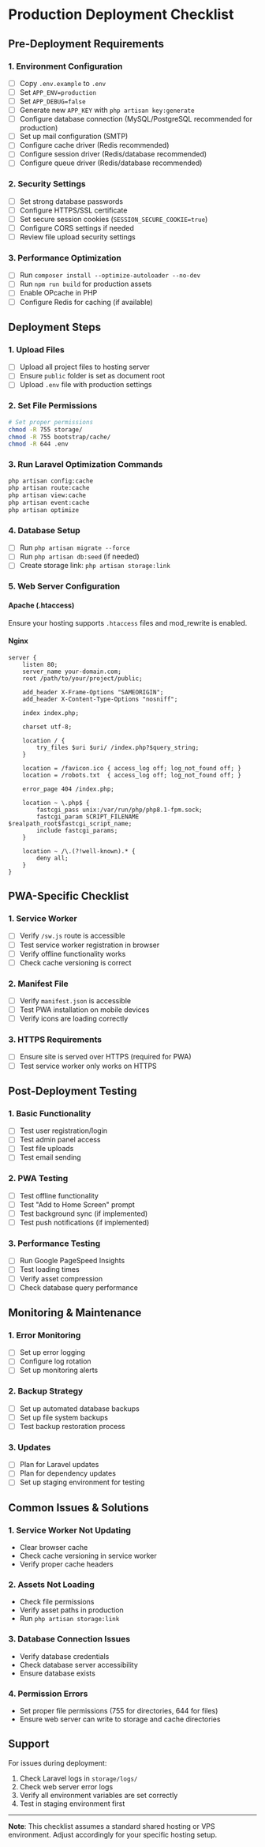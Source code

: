 # Production Deployment Checklist

## Pre-Deployment Requirements

### 1. Environment Configuration
- [ ] Copy `.env.example` to `.env`
- [ ] Set `APP_ENV=production`
- [ ] Set `APP_DEBUG=false`
- [ ] Generate new `APP_KEY` with `php artisan key:generate`
- [ ] Configure database connection (MySQL/PostgreSQL recommended for production)
- [ ] Set up mail configuration (SMTP)
- [ ] Configure cache driver (Redis recommended)
- [ ] Configure session driver (Redis/database recommended)
- [ ] Configure queue driver (Redis/database recommended)

### 2. Security Settings
- [ ] Set strong database passwords
- [ ] Configure HTTPS/SSL certificate
- [ ] Set secure session cookies (`SESSION_SECURE_COOKIE=true`)
- [ ] Configure CORS settings if needed
- [ ] Review file upload security settings

### 3. Performance Optimization
- [ ] Run `composer install --optimize-autoloader --no-dev`
- [ ] Run `npm run build` for production assets
- [ ] Enable OPcache in PHP
- [ ] Configure Redis for caching (if available)

## Deployment Steps

### 1. Upload Files
- [ ] Upload all project files to hosting server
- [ ] Ensure `public` folder is set as document root
- [ ] Upload `.env` file with production settings

### 2. Set File Permissions
```bash
# Set proper permissions
chmod -R 755 storage/
chmod -R 755 bootstrap/cache/
chmod -R 644 .env
```

### 3. Run Laravel Optimization Commands
```bash
php artisan config:cache
php artisan route:cache
php artisan view:cache
php artisan event:cache
php artisan optimize
```

### 4. Database Setup
- [ ] Run `php artisan migrate --force`
- [ ] Run `php artisan db:seed` (if needed)
- [ ] Create storage link: `php artisan storage:link`

### 5. Web Server Configuration

#### Apache (.htaccess)
Ensure your hosting supports `.htaccess` files and mod_rewrite is enabled.

#### Nginx
```nginx
server {
    listen 80;
    server_name your-domain.com;
    root /path/to/your/project/public;

    add_header X-Frame-Options "SAMEORIGIN";
    add_header X-Content-Type-Options "nosniff";

    index index.php;

    charset utf-8;

    location / {
        try_files $uri $uri/ /index.php?$query_string;
    }

    location = /favicon.ico { access_log off; log_not_found off; }
    location = /robots.txt  { access_log off; log_not_found off; }

    error_page 404 /index.php;

    location ~ \.php$ {
        fastcgi_pass unix:/var/run/php/php8.1-fpm.sock;
        fastcgi_param SCRIPT_FILENAME $realpath_root$fastcgi_script_name;
        include fastcgi_params;
    }

    location ~ /\.(?!well-known).* {
        deny all;
    }
}
```

## PWA-Specific Checklist

### 1. Service Worker
- [ ] Verify `/sw.js` route is accessible
- [ ] Test service worker registration in browser
- [ ] Verify offline functionality works
- [ ] Check cache versioning is correct

### 2. Manifest File
- [ ] Verify `manifest.json` is accessible
- [ ] Test PWA installation on mobile devices
- [ ] Verify icons are loading correctly

### 3. HTTPS Requirements
- [ ] Ensure site is served over HTTPS (required for PWA)
- [ ] Test service worker only works on HTTPS

## Post-Deployment Testing

### 1. Basic Functionality
- [ ] Test user registration/login
- [ ] Test admin panel access
- [ ] Test file uploads
- [ ] Test email sending

### 2. PWA Testing
- [ ] Test offline functionality
- [ ] Test "Add to Home Screen" prompt
- [ ] Test background sync (if implemented)
- [ ] Test push notifications (if implemented)

### 3. Performance Testing
- [ ] Run Google PageSpeed Insights
- [ ] Test loading times
- [ ] Verify asset compression
- [ ] Check database query performance

## Monitoring & Maintenance

### 1. Error Monitoring
- [ ] Set up error logging
- [ ] Configure log rotation
- [ ] Set up monitoring alerts

### 2. Backup Strategy
- [ ] Set up automated database backups
- [ ] Set up file system backups
- [ ] Test backup restoration process

### 3. Updates
- [ ] Plan for Laravel updates
- [ ] Plan for dependency updates
- [ ] Set up staging environment for testing

## Common Issues & Solutions

### 1. Service Worker Not Updating
- Clear browser cache
- Check cache versioning in service worker
- Verify proper cache headers

### 2. Assets Not Loading
- Check file permissions
- Verify asset paths in production
- Run `php artisan storage:link`

### 3. Database Connection Issues
- Verify database credentials
- Check database server accessibility
- Ensure database exists

### 4. Permission Errors
- Set proper file permissions (755 for directories, 644 for files)
- Ensure web server can write to storage and cache directories

## Support

For issues during deployment:
1. Check Laravel logs in `storage/logs/`
2. Check web server error logs
3. Verify all environment variables are set correctly
4. Test in staging environment first

---

**Note**: This checklist assumes a standard shared hosting or VPS environment. Adjust accordingly for your specific hosting setup.
